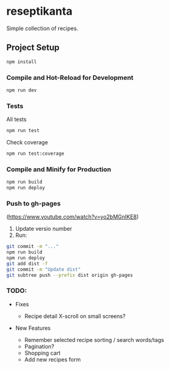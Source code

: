 # reseptikanta

Simple collection of recipes.

## Project Setup

```sh
npm install
```

### Compile and Hot-Reload for Development

```sh
npm run dev
```

### Tests

All tests

```sh
npm run test
```

Check coverage

```sh
npm run test:coverage
```

### Compile and Minify for Production

```sh
npm run build
npm run deploy
```

### Push to gh-pages

(https://www.youtube.com/watch?v=yo2bMGnIKE8)

1. Update versio number
2. Run:

```sh
git commit -m "..."
npm run build
npm run deploy
git add dist -f
git commit -m "Update dist"
git subtree push --prefix dist origin gh-pages
```

### TODO:

- Fixes

  - Recipe detail X-scroll on small screens?

- New Features
  - Remember selected recipe sorting / search words/tags
  - Pagination?
  - Shopping cart
  - Add new recipes form
